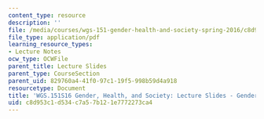 ```yaml
---
content_type: resource
description: ''
file: /media/courses/wgs-151-gender-health-and-society-spring-2016/c8d953c1d534c7a57b121e7772273ca4_MITWGS_151S16_Week3.pdf
file_type: application/pdf
learning_resource_types:
- Lecture Notes
ocw_type: OCWFile
parent_title: Lecture Slides
parent_type: CourseSection
parent_uid: 829760a4-41f0-97c1-19f5-998b59d4a918
resourcetype: Document
title: 'WGS.151S16 Gender, Health, and Society: Lecture Slides - Gender Analysis'
uid: c8d953c1-d534-c7a5-7b12-1e7772273ca4
---
```


